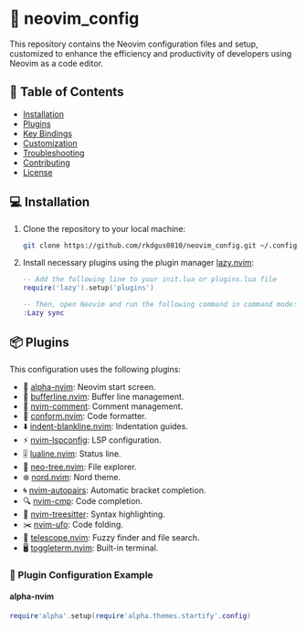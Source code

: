 # 🚀 **neovim_config**

This repository contains the Neovim configuration files and setup, customized to enhance the efficiency and productivity of developers using Neovim as a code editor.

## 📑 Table of Contents
- [Installation](#installation)
- [Plugins](#plugins)
- [Key Bindings](#key-bindings)
- [Customization](#customization)
- [Troubleshooting](#troubleshooting)
- [Contributing](#contributing)
- [License](#license)

## 💻 Installation

1. Clone the repository to your local machine:
    ```sh
    git clone https://github.com/rkdgus0810/neovim_config.git ~/.config/nvim
    ```

2. Install necessary plugins using the plugin manager [lazy.nvim](https://github.com/folke/lazy.nvim):
    ```lua
    -- Add the following line to your init.lua or plugins.lua file
    require('lazy').setup('plugins')

    -- Then, open Neovim and run the following command in command mode:
    :Lazy sync
    ```

## 📦 Plugins

This configuration uses the following plugins:

- 🌟 [alpha-nvim](https://github.com/goolord/alpha-nvim): Neovim start screen.
- 📂 [bufferline.nvim](https://github.com/akinsho/bufferline.nvim): Buffer line management.
- 📝 [nvim-comment](https://github.com/terrortylor/nvim-comment): Comment management.
- 🔧 [conform.nvim](https://github.com/conform-nvim/conform.nvim): Code formatter.
- ⬇️ [indent-blankline.nvim](https://github.com/lukas-reineke/indent-blankline.nvim): Indentation guides.
- ⚡ [nvim-lspconfig](https://github.com/neovim/nvim-lspconfig): LSP configuration.
- 🎚️ [lualine.nvim](https://github.com/nvim-lualine/lualine.nvim): Status line.
- 📁 [neo-tree.nvim](https://github.com/nvim-neo-tree/neo-tree.nvim): File explorer.
- ❄️ [nord.nvim](https://github.com/shaunsingh/nord.nvim): Nord theme.
- 🌀 [nvim-autopairs](https://github.com/windwp/nvim-autopairs): Automatic bracket completion.
- 🔍 [nvim-cmp](https://github.com/hrsh7th/nvim-cmp): Code completion.
- 🌳 [nvim-treesitter](https://github.com/nvim-treesitter/nvim-treesitter): Syntax highlighting.
- ✂️ [nvim-ufo](https://github.com/kevinhwang91/nvim-ufo): Code folding.
- 🔎 [telescope.nvim](https://github.com/nvim-telescope/telescope.nvim): Fuzzy finder and file search.
- 🖥️ [toggleterm.nvim](https://github.com/akinsho/toggleterm.nvim): Built-in terminal.

### 🔧 Plugin Configuration Example

#### alpha-nvim
```lua
require'alpha'.setup(require'alpha.themes.startify'.config)
